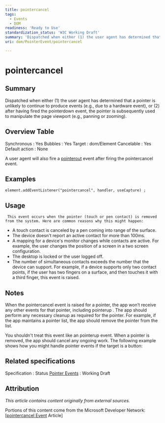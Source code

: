 ```yaml
---
title: pointercancel
tags:
  - Events
  - DOM
readiness: 'Ready to Use'
standardization_status: 'W3C Working Draft'
summary: 'Dispatched when either (1) the user agent has determined that a pointer is unlikely to continue to produce events (e.g., due to a hardware event), or (2) after having fired the pointerdown event, the pointer is subsequently used to manipulate the page viewport (e.g., panning or zooming).'
uri: dom/PointerEvent/pointercancel

---
```

# pointercancel

## Summary

Dispatched when either (1) the user agent has determined that a pointer is unlikely to continue to produce events (e.g., due to a hardware event), or (2) after having fired the pointerdown event, the pointer is subsequently used to manipulate the page viewport (e.g., panning or zooming).

## Overview Table

Synchronous
:   Yes
Bubbles
:   Yes
Target
:   dom/Element
Cancelable
:   Yes
Default action
:   None

A user agent will also fire a [pointerout](/dom/PointerEvent/pointerout) event after firing the pointercancel event.

## Examples

``` {.js}
element.addEventListener("pointercancel", handler, useCapture) ;
```

## Usage

     This event occurs when the pointer (touch or pen contact) is removed from the system. Here are common reasons why this might happen:

-   A touch contact is canceled by a pen coming into range of the surface.
-   The device doesn't report an active contact for more than 100ms.
-   A mapping for a device's monitor changes while contacts are active. For example, the user changes the position of a screen in a two screen configuration.
-   The desktop is locked or the user logged off.
-   The number of simultaneous contacts exceeds the number that the device can support. For example, if a device supports only two contact points, if the user has two fingers on a surface, and then touches it with a third finger, this event is raised.

## Notes

When the pointercancel event is raised for a pointer, the app won’t receive any other events for that pointer, including pointerup . The app should perform any necessary cleanup as required for the pointer. For example, if the app maintains a pointer list, the app should remove the pointer from the list.

You shouldn't treat this event like an pointerup event. When a pointer is removed, the app should cancel any ongoing work. The following example shows how you might handle pointer events if the target is a button:

## Related specifications

Specification
:   Status
[Pointer Events](http://www.w3.org/TR/pointerevents)
:   Working Draft

## Attribution

*This article contains content originally from external sources.*

Portions of this content come from the Microsoft Developer Network: [[pointercancel Event](http://msdn.microsoft.com/en-us/library/ie/hh846776(v=vs.85).aspx) Article]

